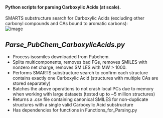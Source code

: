 #### Python scripts for parsing Carboxylic Acids (at scale).
SMARTS substructure search for Carboxylic Acids (excluding other carbonyl compounds and CAs bound to aromatic carbons):  
![image](https://user-images.githubusercontent.com/49004818/184446901-f5c897b5-dc60-4725-a385-9a6e169b97dc.png)  

*Parse_PubChem_CarboxylicAcids.py*
-------------------------------
- Process isosmiles downloaded from Pubchem.  
- Splits multicomponents, removes bad FGs, removes SMILES with nonzero net charge, removes SMILES with MW > 1000.  
- Performs SMARTS substructure search to confirm each structure contains exactly one Carboxylic Acid (structures with multiple CAs are stored separately)    
- Batches the above operations to not crash local PCs due to memory when working with large datasets (tested up to ~5 million structures)   
- Returns a .csv file containing canonical SMILES for non-duplicate structures with a single valid Carboxylic Acid substructure   
- Has dependencies for functions in Functions_for_Parsing.py 
